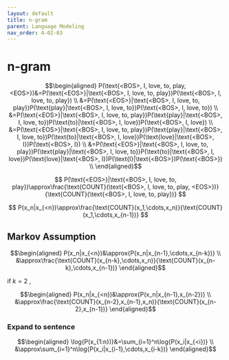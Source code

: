 ```yaml
---
layout: default
title: n-gram
parent: Language Modeling
nav_order: 4-02-03
---
```


# n-gram

$$\begin{aligned}
P(\text{<BOS>, I, love, to, play, <EOS>})&=P(\text{<EOS>}|\text{<BOS>, I, love, to, play})P(\text{<BOS>, I, love, to, play}) \\
&=P(\text{<EOS>}|\text{<BOS>, I, love, to, play})P(\text{play}|\text{<BOS>, I, love, to})P(\text{<BOS>, I, love, to}) \\
&=P(\text{<EOS>}|\text{<BOS>, I, love, to, play})P(\text{play}|\text{<BOS>, I, love, to})P(\text{to}|\text{<BOS>, I, love})P(\text{<BOS>, I, love}) \\
&=P(\text{<EOS>}|\text{<BOS>, I, love, to, play})P(\text{play}|\text{<BOS>, I, love, to})P(\text{to}|\text{<BOS>, I, love})P(\text{love}|\text{<BOS>, I})P(\text{<BOS>, I}) \\
&=P(\text{<EOS>}|\text{<BOS>, I, love, to, play})P(\text{play}|\text{<BOS>, I, love, to})P(\text{to}|\text{<BOS>, I, love})P(\text{love}|\text{<BOS>, I})P(\text{I}|\text{<BOS>})P(\text{<BOS>}) \\
\end{aligned}$$

$$
P(\text{<EOS>}|\text{<BOS>, I, love, to, play})\approx\frac{\text{COUNT}(\text{<BOS>, I, love, to, play, <EOS>})}{\text{COUNT}(\text{<BOS>, I, love, to, play})}
$$

$$
P(x_n|x_{<n})\approx\frac{\text{COUNT}(x_1,\cdots,x_n)}{\text{COUNT}(x_1,\cdots,x_{n-1})}
$$

## Markov Assumption

$$\begin{aligned}
P(x_n|x_{<n})&\approx{P(x_n|x_{n-1},\cdots,x_{n-k})} \\
&\approx\frac{\text{COUNT}(x_{n-k},\cdots,x_n)}{\text{COUNT}(x_{n-k},\cdots,x_{n-1})}
\end{aligned}$$

if $k=2$ ,

$$\begin{aligned}
P(x_n|x_{<n})&\approx{P(x_n|x_{n-1},x_{n-2})} \\
&\approx\frac{\text{COUNT}(x_{n-2},x_{n-1},x_n)}{\text{COUNT}(x_{n-2},x_{n-1})}
\end{aligned}$$

### Expand to sentence

$$\begin{aligned}
\log{P(x_{1:n})}&=\sum_{i=1}^n\log{P(x_i|x_{<i})} \\
&\approx\sum_{i=1}^n\log{P(x_i|x_{i-1},\cdots,x_{i-k})}
\end{aligned}$$
